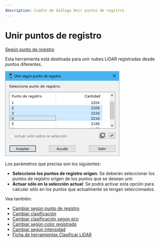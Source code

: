 ```yaml
---
description: Cuadro de diálogo Unir puntos de registro
---
```


# Unir puntos de registro

[Según punto de registro](./)

Esta herramienta está destinada para unir nubes LiDAR registradas desde puntos diferentes.

![Cuadro de di&#xE1;logo Unir seg&#xFA;n punto de registro](../../../.gitbook/assets/image%20%28130%29.png)

Los parámetros que precisa son los siguientes:

* **Seleccione los puntos de registro origen**: Se deberán seleccionar los puntos de registro origen de los puntos que se desean unir.
* **Actuar sólo en la selección actual**: Se podrá activar esta opción para calcular sólo en los puntos que actualmente se tengan seleccionados.

Vea también:

* [Cambiar según punto de registro](cambiar-segun-punto-de-registro.md)
* [Cambiar clasificación](../segun-clasificacion-lidar/cambiar-clasificacion.md)
* [Cambiar clasificación según eco](../segun-eco-lidar/cambiar-clasificacion-segun-eco.md)
* [Cambiar según color registrado](../segun-color-registrado/cambiar-segun-color-registrado.md)
* [Cambiar según intensidad](../segun-intensidad/cambiar-segun-intensidad.md)
* [Ficha de herramientas Clasificar LiDAR](../../fichas-de-herramientas/ficha-de-herramientas-clasificar-lidar.md)

